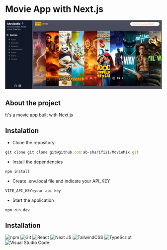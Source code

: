 # Movie App with Next.js

<Img src="./src/assets/home.png" />

## About the project

It's a movie app built with Next.js

## Instalation

- Clone the repository:

```JavaScript
git clone git clone git@github.com:ab-sharifi21/MovieMix.git

```

- Install the dependencies

```JavaScript
npm install
```

- Create .env.local file and indicate your API_KEY

```JavaScript
VITE_API_KEY=your api key
```

- Start the application

```JavaScript
npm run dev
```

## Installation

![npm](https://img.shields.io/badge/npm-CB3837?style=for-the-badge&logo=npm&logoColor=wProject_X)
![Git](https://img.shields.io/badge/GIT-E44C30?style=for-the-badge&logo=git&logoColor=white)
![React](https://img.shields.io/badge/React-61DAFB?logo=react&logoColor=000&style=for-the-badge)
![Next JS](https://img.shields.io/badge/Next-black?style=for-the-badge&logo=next.js&logoColor=white)
![TailwindCSS](https://img.shields.io/badge/tailwindcss-%2338B2AC.svg?style=for-the-badge&logo=tailwind-css&logoColor=white)
![TypeScript](https://img.shields.io/badge/typescript-%23007ACC.svg?style=for-the-badge&logo=typescript&logoColor=white)
![Visual Studio Code](https://img.shields.io/badge/Visual%20Studio%20Code-0078d7.svg?style=for-the-badge&logo=visual-studio-code&logoColor=white)
